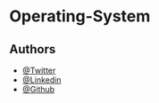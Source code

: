 # Operating-System
## Authors

- [@Twitter](https://twitter.com/WajahatAli0981)
- [@Linkedin](https://www.linkedin.com/in/wajahat-ali-basharat/)
- [@Github](https://github.com/WajahatAliBasharat073)
